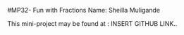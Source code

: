 #MP32- Fun with Fractions
Name: Sheilla Muligande


This mini-project may be found at : INSERT GITHUB LINK..